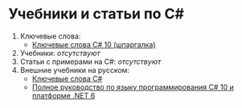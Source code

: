 # Учебники и статьи по C#

1. Ключевые слова:
	- [Ключевые слова C# 10 (шпаргалка)](csharp-tutorials/ru-ru/csharp-10-keywords/README.md)
2. Учебники:
	*отсутствуют*
3. Статьи с примерами на C#:
	*отсутствуют*
4. Внешние учебники на русском:
	- [Ключевые слова C#](https://docs.microsoft.com/ru-ru/dotnet/csharp/language-reference/keywords/)
	- [Полное руководство по языку программирования С# 10 и платформе .NET 6](https://metanit.com/sharp/tutorial/)
	